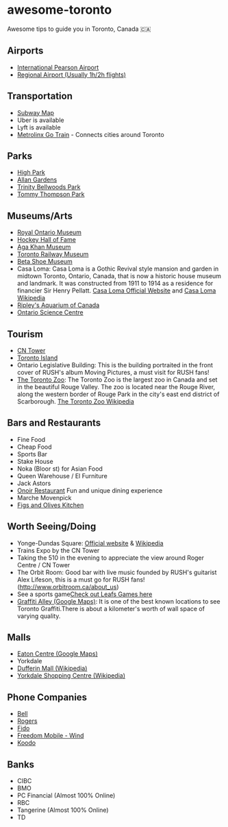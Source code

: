 ﻿# awesome-toronto
Awesome tips to guide you in Toronto, Canada 🇨🇦

## Airports
- [International Pearson Airport](https://www.torontopearson.com/)
- [Regional Airport (Usually 1h/2h flights)](https://www.portstoronto.com/)

## Transportation
- [Subway Map](http://www.ttc.ca/Subway/interactive_map/interactive_map.jsp#)
- Uber is available
- Lyft is available
- [Metrolinx Go Train](http://www.metrolinx.com/en/) - Connects cities around Toronto

## Parks
- [High Park](http://www.highparktoronto.com/)
- [Allan Gardens](https://www.toronto.ca/data/parks/prd/facilities/complex/41/index.html)
- [Trinity Bellwoods Park](http://www.trinitybellwoods.ca/)
- [Tommy Thompson Park](https://tommythompsonpark.ca/)

## Museums/Arts
- [Royal Ontario Museum](http://www.rom.on.ca/)
- [Hockey Hall of Fame](https://www.hhof.com/)
- [Aga Khan Museum](https://www.agakhanmuseum.org/)
- [Toronto Railway Museum](http://www.torontorailwaymuseum.ca/trm2018/)
- [Beta Shoe Museum](http://www.batashoemuseum.ca)
- Casa Loma: Casa Loma is a Gothic Revival style mansion and garden in midtown Toronto, Ontario, Canada, that is now a historic house museum and landmark. It was constructed from 1911 to 1914 as a residence for financier Sir Henry Pellatt.
[Casa Loma Official Website](http://casaloma.ca/) and [Casa Loma Wikipedia](https://en.wikipedia.org/wiki/Casa_Loma)
- [Ripley's Aquarium of Canada](https://www.ripleyaquariums.com/canada/)
- [Ontario Science Centre](https://www.ontariosciencecentre.ca/)

## Tourism
- [CN Tower](http://www.cntower.ca/)
- [Toronto Island](http://www.torontoisland.com/)
- Ontario Legislative Building: This is the building portraited in the front cover of RUSH's album Moving Pictures, a must visit for RUSH fans!
- [The Toronto Zoo](http://www.torontozoo.com/): The Toronto Zoo is the largest zoo in Canada and set in the beautiful Rouge Valley. The zoo is located near the Rouge River, along the western border of Rouge Park in the city's east end district of Scarborough.
[The Toronto Zoo Wikipedia](https://en.wikipedia.org/wiki/Toronto_Zoo)

## Bars and Restaurants
- Fine Food
- Cheap Food
- Sports Bar
- Stake House
- Noka (Bloor st) for Asian Food
- Queen Warehouse / El Furniture
- Jack Astors
- [Onoir Restaurant](http://www.onoirtoronto.com/) Fun and unique dining experience
- Marche Movenpick
- [Figs and Olives Kitchen](http://figsnolives.ca/)

## Worth Seeing/Doing
- Yonge-Dundas Square: [Official website](http://www.ydsquare.ca/) & [Wikipedia](https://en.wikipedia.org/wiki/Yonge%E2%80%93Dundas_Square)
- Trains Expo by the CN Tower
- Taking the 510 in the evening to appreciate the view around Roger Centre / CN Tower
- The Orbit Room: Good bar with live music founded by RUSH's guitarist Alex Lifeson, this is a must go for RUSH fans! (http://www.orbitroom.ca/about_us)
- See a sports game[Check out Leafs Games here](https://www.nhl.com/mapleleafs/schedule/2018-09-01/ET)
- [Graffiti Alley (Google Maps)](https://www.google.ca/maps/place/Graffiti+Alley,+Toronto,+ON,+Canad%C3%A1/@43.6477094,-79.4016842,17z/data=!4m5!3m4!1s0x882b34dc5d1879bd:0xb1e3dea697e20389!8m2!3d43.6477085!4d-79.3995188): It is one of the best known locations to see Toronto Graffiti.There is about a kilometer's worth of wall space of varying quality.

## Malls
- [Eaton Centre (Google Maps)](https://goo.gl/maps/aQNcrhaPuh42)
- Yorkdale
- [Dufferin Mall (Wikipedia)](https://en.wikipedia.org/wiki/Dufferin_Mall)
- [Yorkdale Shopping Centre (Wikipedia)](https://en.wikipedia.org/wiki/Yorkdale_Shopping_Centre)

## Phone Companies
- [Bell](https://www.bell.ca/)
- [Rogers](https://www.rogers.com/consumer/home)
- [Fido](http://www.fido.ca/)
- [Freedom Mobile - Wind](https://www.freedommobile.ca/)
- [Koodo](https://www.koodomobile.com/)

## Banks
- CIBC
- BMO
- PC Financial (Almost 100% Online)
- RBC
- Tangerine (Almost 100% Online)
- TD
